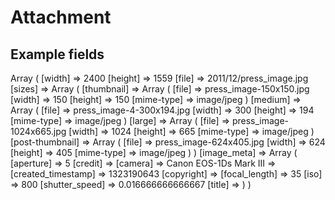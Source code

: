 # Attachment

## Example fields

Array
(
    [width] => 2400
    [height] => 1559
    [file] => 2011/12/press_image.jpg
    [sizes] => Array
    (
        [thumbnail] => Array
        (
            [file] => press_image-150x150.jpg
            [width] => 150
            [height] => 150
            [mime-type] => image/jpeg
        )
        [medium] => Array
        (
            [file] => press_image-4-300x194.jpg
            [width] => 300
            [height] => 194
            [mime-type] => image/jpeg
        )
        [large] => Array
        (
            [file] => press_image-1024x665.jpg
            [width] => 1024
            [height] => 665
            [mime-type] => image/jpeg
        )
        [post-thumbnail] => Array
        (
            [file] => press_image-624x405.jpg
            [width] => 624
            [height] => 405
            [mime-type] => image/jpeg
        )
    )
    [image_meta] => Array
    (
        [aperture] => 5
        [credit] => 
        [camera] => Canon EOS-1Ds Mark III
         => 
        [created_timestamp] => 1323190643
        [copyright] => 
        [focal_length] => 35
        [iso] => 800
        [shutter_speed] => 0.016666666666667
        [title] => 
    )
)
